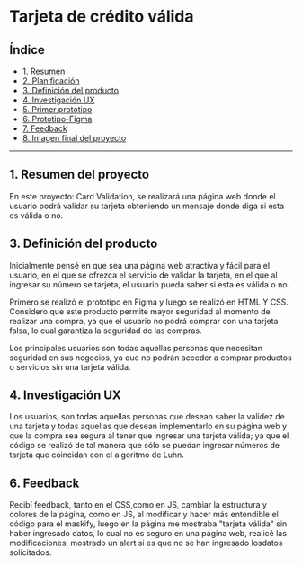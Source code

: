 # Tarjeta de crédito válida

## Índice

* [1. Resumen](#1-Resumen-del-proyecto)
* [2. Planificación](https://github.com/FiorellaSaa/LIM018-card-validation/projects/1)
* [3. Definición del producto](#3-definición-del-producto)
* [4. Investigación UX](#4-Investigación-ux)
* [5. Primer prototipo](PrimerPrototipo.png)
* [6. Prototipo-Figma](https://www.figma.com/proto/xGYyBLEvxjWWxGZu5fQP92/Untitled?node-id=1%3A3&scaling=scale-down)
* [7. Feedback](#6-Feedback)
* [8. Imagen final del proyecto](Proyecto-final.png)

***

## 1. Resumen del proyecto
En este proyecto: Card Validation, se realizará una página web donde el usuario podrá validar su tarjeta
obteniendo un mensaje donde diga si esta es válida o no.

## 3. Definición del producto

Inicialmente pensé en que sea una página web atractiva y fácil para el usuario, en el que se ofrezca el servicio de validar la tarjeta, en el que al ingresar su número se tarjeta, el usuario pueda saber si esta es válida o no.

Primero se realizó el prototipo en Figma y luego se realizó en HTML Y CSS. 
Considero que este producto permite mayor seguridad al momento de realizar una compra, ya que el usuario no podrá comprar con una tarjeta falsa, lo cual garantiza la seguridad de las compras.

Los principales usuarios son todas aquellas personas que necesitan seguridad en sus negocios, ya que no podrán acceder a comprar productos o servicios sin una tarjeta válida.

## 4. Investigación UX
Los usuarios, son todas aquellas personas que desean saber la validez de una tarjeta y todas aquellas que desean implementarlo en su página web y que la compra sea segura al tener que ingresar una tarjeta válida; ya que el código se realizó de tal manera que sólo se puedan ingresar números de tarjeta que coincidan con el algoritmo de Luhn. 
  
## 6. Feedback
Recibí feedback, tanto en el CSS,como en JS, cambiar la estructura y colores de la página, como en JS, al modificar y hacer más entendible el código para el maskify, luego en la página me mostraba "tarjeta válida" sin haber ingresado datos, lo cual no es seguro en una página web, realicé las modificaciones, mostrado un alert si es que no se han ingresado losdatos solicitados.